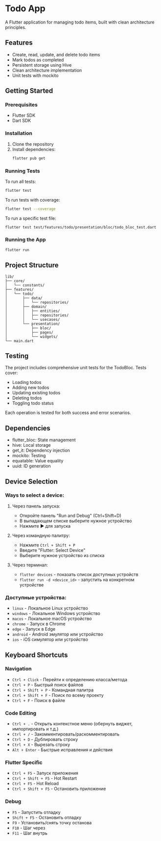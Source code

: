 # Todo App

A Flutter application for managing todo items, built with clean architecture principles.

## Features

- Create, read, update, and delete todo items
- Mark todos as completed
- Persistent storage using Hive
- Clean architecture implementation
- Unit tests with mockito

## Getting Started

### Prerequisites

- Flutter SDK
- Dart SDK

### Installation

1. Clone the repository
2. Install dependencies:
   ```bash
   flutter pub get
   ```

### Running Tests

To run all tests:
```bash
flutter test
```

To run tests with coverage:
```bash
flutter test --coverage
```

To run a specific test file:
```bash
flutter test test/features/todo/presentation/bloc/todo_bloc_test.dart
```

### Running the App

```bash
flutter run
```

## Project Structure

```
lib/
├── core/
│   └── constants/
├── features/
│   └── todo/
│       ├── data/
│       │   └── repositories/
│       ├── domain/
│       │   ├── entities/
│       │   ├── repositories/
│       │   └── usecases/
│       └── presentation/
│           ├── bloc/
│           ├── pages/
│           └── widgets/
└── main.dart
```

## Testing

The project includes comprehensive unit tests for the TodoBloc. Tests cover:
- Loading todos
- Adding new todos
- Updating existing todos
- Deleting todos
- Toggling todo status

Each operation is tested for both success and error scenarios.

## Dependencies

- flutter_bloc: State management
- hive: Local storage
- get_it: Dependency injection
- mockito: Testing
- equatable: Value equality
- uuid: ID generation

## Device Selection

### Ways to select a device:
1. Через панель запуска:
   - Откройте панель "Run and Debug" (Ctrl+Shift+D)
   - В выпадающем списке выберите нужное устройство
   - Нажмите ▶️ для запуска

2. Через командную палитру:
   - Нажмите `Ctrl + Shift + P`
   - Введите "Flutter: Select Device"
   - Выберите нужное устройство из списка

3. Через терминал:
   - `flutter devices` - показать список доступных устройств
   - `flutter run -d <device_id>` - запустить на конкретном устройстве

### Доступные устройства:
- `linux` - Локальное Linux устройство
- `windows` - Локальное Windows устройство
- `macos` - Локальное macOS устройство
- `chrome` - Запуск в Chrome
- `edge` - Запуск в Edge
- `android` - Android эмулятор или устройство
- `ios` - iOS симулятор или устройство

## Keyboard Shortcuts

### Navigation
- `Ctrl + Click` - Перейти к определению класса/метода
- `Ctrl + P` - Быстрый поиск файлов
- `Ctrl + Shift + P` - Командная палитра
- `Ctrl + Shift + F` - Поиск по всему проекту
- `Ctrl + F` - Поиск в файле

### Code Editing
- `Ctrl + .` - Открыть контекстное меню (обернуть виджет, импортировать и т.д.)
- `Ctrl + /` - Закомментировать/раскомментировать
- `Ctrl + D` - Дублировать строку
- `Ctrl + X` - Вырезать строку
- `Alt + Enter` - Быстрые исправления и действия

### Flutter Specific
- `Ctrl + F5` - Запуск приложения
- `Ctrl + Shift + F5` - Hot Restart
- `Ctrl + F5` - Hot Reload
- `Ctrl + Shift + F5` - Остановить приложение

### Debug
- `F5` - Запустить отладку
- `Shift + F5` - Остановить отладку
- `F9` - Установить/снять точку останова
- `F10` - Шаг через
- `F11` - Шаг внутрь
